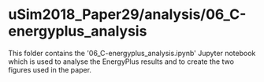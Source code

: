 # uSim2018_Paper29/analysis/06_C-energyplus_analysis

This folder contains the '06_C-energyplus_analysis.ipynb' Jupyter notebook which is used to analyse the EnergyPlus results and to create the two figures used in the paper.
